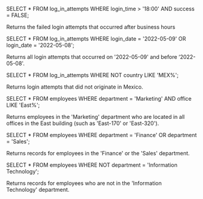 SELECT *
FROM log_in_attempts
WHERE login_time > '18:00' AND success = FALSE;

Returns the failed login attempts that occurred after business hours

SELECT * 
FROM log_in_attempts 
WHERE login_date = '2022-05-09' OR login_date = '2022-05-08';

Returns all login attempts that occurred on '2022-05-09' and before ‘2022-05-08'.

SELECT * 
FROM log_in_attempts 
WHERE NOT country LIKE 'MEX%';

Returns login attempts that did not originate in Mexico.

SELECT * 
FROM employees 
WHERE department = 'Marketing' AND office LIKE 'East%';

Returns employees in the 'Marketing' department who are located in all offices in the East building (such as 'East-170' or 'East-320').

SELECT * 
FROM employees 
WHERE department = 'Finance' OR department = 'Sales';

Returns records for employees in the 'Finance' or the 'Sales' department.

SELECT * 
FROM employees 
WHERE NOT department = 'Information Technology';

Returns records for employees who are not in the 'Information Technology' department.



